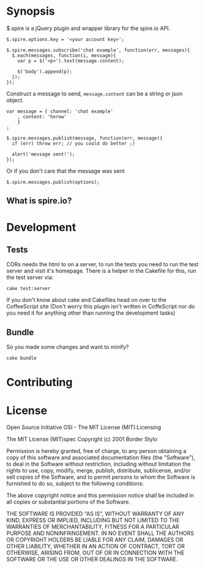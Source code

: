 
# Synopsis

$.spire is a jQuery plugin and wrapper library for the spire.io API.

    $.spire.options.key = '<your account key>';

    $.spire.messages.subscribe('chat example', function(err, messages){
      $.each(messages, function(i, message){
        var p = $('<p>').text(message.content);

        $('body').append(p);
      });
    });

Construct a message to send, `message.content` can be a string or json object.

    var message = { channel: 'chat example'
        , content: 'herow'
        }
    ;

    $.spire.messages.publish(message, function(err, message){
      if (err) throw err; // you could do better ;)

      alert('message sent!');
    });

Or if you don't care that the message was sent

    $.spire.messages.publish(options);


## What is spire.io?

# Development

## Tests

CORs needs the html to on a server, to run the tests you need to run the test server and visit it's homepage. There is a helper in the Cakefile for this, run the test server via:

    cake test:server

If you don't know about cake and Cakefiles head on over to the CoffeeScript site (Don't worry this plugin isn't written in CoffeScript nor do you need it for anything other than running the development tasks)

## Bundle

So you made some changes and want to minify?

    cake bundle

# Contributing

# License

Open Source Initiative OSI - The MIT License (MIT):Licensing

The MIT License (MIT)spec
Copyright (c) 2001 Border Stylo

Permission is hereby granted, free of charge, to any person obtaining a copy of this software and associated documentation files (the "Software"), to deal in the Software without restriction, including without limitation the rights to use, copy, modify, merge, publish, distribute, sublicense, and/or sell copies of the Software, and to permit persons to whom the Software is furnished to do so, subject to the following conditions:

The above copyright notice and this permission notice shall be included in all copies or substantial portions of the Software.

THE SOFTWARE IS PROVIDED "AS IS", WITHOUT WARRANTY OF ANY KIND, EXPRESS OR IMPLIED, INCLUDING BUT NOT LIMITED TO THE WARRANTIES OF MERCHANTABILITY, FITNESS FOR A PARTICULAR PURPOSE AND NONINFRINGEMENT. IN NO EVENT SHALL THE AUTHORS OR COPYRIGHT HOLDERS BE LIABLE FOR ANY CLAIM, DAMAGES OR OTHER LIABILITY, WHETHER IN AN ACTION OF CONTRACT, TORT OR OTHERWISE, ARISING FROM, OUT OF OR IN CONNECTION WITH THE SOFTWARE OR THE USE OR OTHER DEALINGS IN THE SOFTWARE.